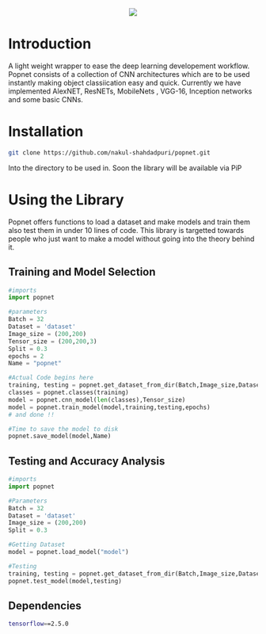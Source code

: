 
<div align="center">
  <img src="https://user-images.githubusercontent.com/43999912/122243751-fcd96080-cee1-11eb-9b88-4c334aa78e58.png">
</div>

# Introduction

A light weight wrapper to ease the deep learning developement workflow. Popnet consists of a collection of CNN architectures which are to be used instantly making object classiication easy and quick. Currently we have implemented AlexNET, ResNETs, MobileNets , VGG-16, Inception networks and some basic CNNs.  

# Installation

```sh
git clone https://github.com/nakul-shahdadpuri/popnet.git
```
Into the directory to be used in.
Soon the library will be available via PiP

# Using the Library

Popnet offers functions to load a dataset and make models and train them also test them in under 10 lines of code. This library is targetted towards people who just want to make a model without going into the theory behind it. 

## Training and Model Selection

```py
#imports
import popnet

#parameters
Batch = 32
Dataset = 'dataset'
Image_size = (200,200)
Tensor_size = (200,200,3)
Split = 0.3
epochs = 2
Name = "popnet"

#Actual Code begins here
training, testing = popnet.get_dataset_from_dir(Batch,Image_size,Dataset,Split)
classes = popnet.classes(training)
model = popnet.cnn_model(len(classes),Tensor_size)
model = popnet.train_model(model,training,testing,epochs)
# and done !! 

#Time to save the model to disk
popnet.save_model(model,Name)

```

## Testing and Accuracy Analysis

```py
#imports
import popnet

#Parameters
Batch = 32
Dataset = 'dataset'
Image_size = (200,200)
Split = 0.3

#Getting Dataset
model = popnet.load_model("model")

#Testing
training, testing = popnet.get_dataset_from_dir(Batch,Image_size,Dataset,Split)
popnet.test_model(model,testing)
```

## Dependencies

```sh
tensorflow==2.5.0
```

